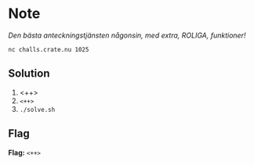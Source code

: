 # Note
*Den bästa anteckningstjänsten någonsin, med extra, ROLIGA, funktioner!*

`nc challs.crate.nu 1025`

## Solution
1. <++>
2. `<++>`
3. `./solve.sh`


## Flag
**Flag:** `<++>`
